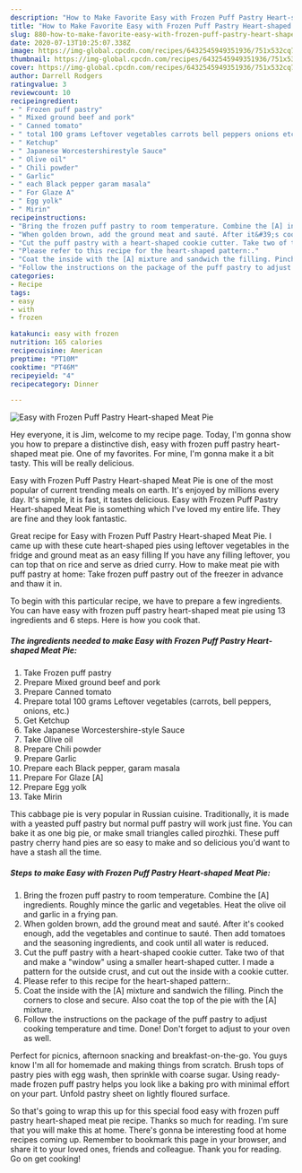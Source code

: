```yaml
---
description: "How to Make Favorite Easy with Frozen Puff Pastry Heart-shaped Meat Pie"
title: "How to Make Favorite Easy with Frozen Puff Pastry Heart-shaped Meat Pie"
slug: 880-how-to-make-favorite-easy-with-frozen-puff-pastry-heart-shaped-meat-pie
date: 2020-07-13T10:25:07.338Z
image: https://img-global.cpcdn.com/recipes/6432545949351936/751x532cq70/easy-with-frozen-puff-pastry-heart-shaped-meat-pie-recipe-main-photo.jpg
thumbnail: https://img-global.cpcdn.com/recipes/6432545949351936/751x532cq70/easy-with-frozen-puff-pastry-heart-shaped-meat-pie-recipe-main-photo.jpg
cover: https://img-global.cpcdn.com/recipes/6432545949351936/751x532cq70/easy-with-frozen-puff-pastry-heart-shaped-meat-pie-recipe-main-photo.jpg
author: Darrell Rodgers
ratingvalue: 3
reviewcount: 10
recipeingredient:
- " Frozen puff pastry"
- " Mixed ground beef and pork"
- " Canned tomato"
- " total 100 grams Leftover vegetables carrots bell peppers onions etc"
- " Ketchup"
- " Japanese Worcestershirestyle Sauce"
- " Olive oil"
- " Chili powder"
- " Garlic"
- " each Black pepper garam masala"
- " For Glaze A"
- " Egg yolk"
- " Mirin"
recipeinstructions:
- "Bring the frozen puff pastry to room temperature. Combine the [A] ingredients. Roughly mince the garlic and vegetables. Heat the olive oil and garlic in a frying pan."
- "When golden brown, add the ground meat and sauté. After it&#39;s cooked enough, add the vegetables and continue to sauté. Then add tomatoes and the seasoning ingredients, and cook until all water is reduced."
- "Cut the puff pastry with a heart-shaped cookie cutter. Take two of that and make a &#34;window&#34; using a smaller heart-shaped cutter. I made a pattern for the outside crust, and cut out the inside with a cookie cutter."
- "Please refer to this recipe for the heart-shaped pattern:."
- "Coat the inside with the [A] mixture and sandwich the filling. Pinch the corners to close and secure. Also coat the top of the pie with the [A] mixture."
- "Follow the instructions on the package of the puff pastry to adjust cooking temperature and time. Done! Don&#39;t forget to adjust to your oven as well."
categories:
- Recipe
tags:
- easy
- with
- frozen

katakunci: easy with frozen 
nutrition: 165 calories
recipecuisine: American
preptime: "PT10M"
cooktime: "PT46M"
recipeyield: "4"
recipecategory: Dinner

---
```



![Easy with Frozen Puff Pastry Heart-shaped Meat Pie](https://img-global.cpcdn.com/recipes/6432545949351936/751x532cq70/easy-with-frozen-puff-pastry-heart-shaped-meat-pie-recipe-main-photo.jpg)

Hey everyone, it is Jim, welcome to my recipe page. Today, I'm gonna show you how to prepare a distinctive dish, easy with frozen puff pastry heart-shaped meat pie. One of my favorites. For mine, I'm gonna make it a bit tasty. This will be really delicious.

Easy with Frozen Puff Pastry Heart-shaped Meat Pie is one of the most popular of current trending meals on earth. It's enjoyed by millions every day. It's simple, it is fast, it tastes delicious. Easy with Frozen Puff Pastry Heart-shaped Meat Pie is something which I've loved my entire life. They are fine and they look fantastic.

Great recipe for Easy with Frozen Puff Pastry Heart-shaped Meat Pie. I came up with these cute heart-shaped pies using leftover vegetables in the fridge and ground meat as an easy filling If you have any filling leftover, you can top that on rice and serve as dried curry. How to make meat pie with puff pastry at home: Take frozen puff pastry out of the freezer in advance and thaw it in.


To begin with this particular recipe, we have to prepare a few ingredients. You can have easy with frozen puff pastry heart-shaped meat pie using 13 ingredients and 6 steps. Here is how you cook that.

<!--inarticleads1-->

##### The ingredients needed to make Easy with Frozen Puff Pastry Heart-shaped Meat Pie:

1. Take  Frozen puff pastry
1. Prepare  Mixed ground beef and pork
1. Prepare  Canned tomato
1. Prepare  total 100 grams Leftover vegetables (carrots, bell peppers, onions, etc.)
1. Get  Ketchup
1. Take  Japanese Worcestershire-style Sauce
1. Take  Olive oil
1. Prepare  Chili powder
1. Prepare  Garlic
1. Prepare  each Black pepper, garam masala
1. Prepare  For Glaze [A]
1. Prepare  Egg yolk
1. Take  Mirin


This cabbage pie is very popular in Russian cuisine. Traditionally, it is made with a yeasted puff pastry but normal puff pastry will work just fine. You can bake it as one big pie, or make small triangles called pirozhki. These puff pastry cherry hand pies are so easy to make and so delicious you&#39;d want to have a stash all the time. 

<!--inarticleads2-->

##### Steps to make Easy with Frozen Puff Pastry Heart-shaped Meat Pie:

1. Bring the frozen puff pastry to room temperature. Combine the [A] ingredients. Roughly mince the garlic and vegetables. Heat the olive oil and garlic in a frying pan.
1. When golden brown, add the ground meat and sauté. After it&#39;s cooked enough, add the vegetables and continue to sauté. Then add tomatoes and the seasoning ingredients, and cook until all water is reduced.
1. Cut the puff pastry with a heart-shaped cookie cutter. Take two of that and make a &#34;window&#34; using a smaller heart-shaped cutter. I made a pattern for the outside crust, and cut out the inside with a cookie cutter.
1. Please refer to this recipe for the heart-shaped pattern:.
1. Coat the inside with the [A] mixture and sandwich the filling. Pinch the corners to close and secure. Also coat the top of the pie with the [A] mixture.
1. Follow the instructions on the package of the puff pastry to adjust cooking temperature and time. Done! Don&#39;t forget to adjust to your oven as well.


Perfect for picnics, afternoon snacking and breakfast-on-the-go. You guys know I&#39;m all for homemade and making things from scratch. Brush tops of pastry pies with egg wash, then sprinkle with coarse sugar. Using ready-made frozen puff pastry helps you look like a baking pro with minimal effort on your part. Unfold pastry sheet on lightly floured surface. 

So that's going to wrap this up for this special food easy with frozen puff pastry heart-shaped meat pie recipe. Thanks so much for reading. I'm sure that you will make this at home. There's gonna be interesting food at home recipes coming up. Remember to bookmark this page in your browser, and share it to your loved ones, friends and colleague. Thank you for reading. Go on get cooking!
